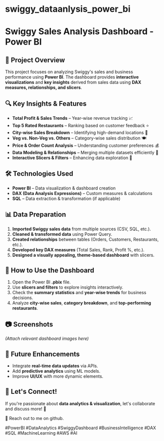 # swiggy_dataanlysis_power_bi


# Swiggy Sales Analysis Dashboard - Power BI

## 📌 Project Overview
This project focuses on analyzing Swiggy's sales and business performance using **Power BI**. The dashboard provides **interactive visualizations** and **key insights** derived from sales data using **DAX measures, relationships, and slicers**.

## 🔍 Key Insights & Features
- **Total Profit & Sales Trends** – Year-wise revenue tracking 📈
- **Top 5 Rated Restaurants** – Ranking based on customer feedback ⭐
- **City-wise Sales Breakdown** – Identifying high-demand locations 📍
- **Veg vs. Non-Veg vs. Others** – Category-wise sales distribution 🍽️
- **Price & Order Count Analysis** – Understanding customer preferences 💰
- **Data Modeling & Relationships** – Merging multiple datasets efficiently 🔗
- **Interactive Slicers & Filters** – Enhancing data exploration 🎨

## 🛠️ Technologies Used
- **Power BI** – Data visualization & dashboard creation
- **DAX (Data Analysis Expressions)** – Custom measures & calculations
- **SQL** – Data extraction & transformation (if applicable)

## 📊 Data Preparation
1. **Imported Swiggy sales data** from multiple sources (CSV, SQL, etc.).
2. **Cleaned & transformed data** using Power Query.
3. **Created relationships** between tables (Orders, Customers, Restaurants, etc.).
4. **Developed key DAX measures** (Total Sales, Rank, Profit %, etc.).
5. **Designed a visually appealing, theme-based dashboard** with slicers.

## 📌 How to Use the Dashboard
1. Open the Power BI **.pbix** file.
2. Use **slicers and filters** to explore insights interactively.
3. Check the **summary statistics** and **year-wise trends** for business decisions.
4. Analyze **city-wise sales**, **category breakdown**, and **top-performing restaurants**.

## 📷 Screenshots
*(Attach relevant dashboard images here)*

## 🚀 Future Enhancements
- Integrate **real-time data updates** via APIs.
- Add **predictive analytics** using ML models.
- Improve **UI/UX** with more dynamic elements.

## 🤝 Let's Connect!
If you're passionate about **data analytics & visualization**, let's collaborate and discuss more! 🚀

📧 Reach out to me on github.

#PowerBI #DataAnalytics #SwiggyDashboard #BusinessIntelligence #DAX #SQL #MachineLearning #AWS #AI
